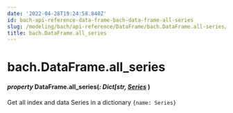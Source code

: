 ```yaml
---
date: '2022-04-28T19:24:58.840Z'
id: bach-api-reference-data-frame-bach-data-frame-all-series
slug: /modeling/bach/api-reference/DataFrame/bach.DataFrame.all-series/
title: bach.DataFrame.all_series
---
```


# bach.DataFrame.all_series


#### _property_ DataFrame.all_series(_: Dict[str, [Series](/docs/modeling/bach/api-reference/Series/bach.Series/#bach.Series)_ )
Get all index and data Series in a dictionary `{name: Series}`

<!-- !! processed by numpydoc !! -->
